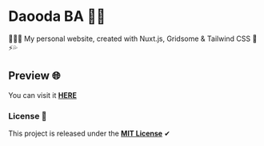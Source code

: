 # Daooda BA 🐱‍👤

👨🏽‍💻 My personal website, created with Nuxt.js, Gridsome & Tailwind CSS 💚⚡️💦

## Preview 🌐

You can visit it **[HERE](https://daooda.dev/)**

### License 🎫

This project is released under the **[MIT License](https://github.com/daoodaba975/daoodaba/raw/main/LICENSE)** ✔
